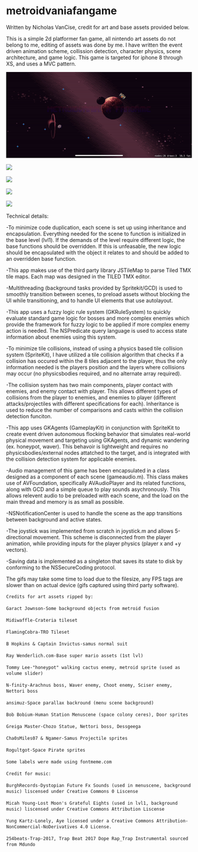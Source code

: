 # metroidvaniafangame

Written by Nicholas VanCise, credit for art and base assets provided below.

This is a simple 2d platformer fan game, all nintendo art assets do not belong to me, editing of assets was done by me. 
I have written the event driven animation scheme, collission detection, character physics, scene architecture, and game logic. 
This game is targeted for iphone 8 through XS, and uses a MVC pattern.

![](menuscenedemo_v4.gif)

![](honeypottrackdemo_v4.gif)

![](bossdemo_v3.gif)

![](lvl3demov5.gif)

![](lvl3desroom.gif)

Technical details:

-To minimize code duplication, each scene is set up using inheritance and encapsulation. Everything needed for the scene to function is initialized in the base level (lvl1). If the demands of the level require different logic, the base functions should be overridden. If this is unfeasable, the new logic should be encapsulated with the object it relates to and should be added to an overridden base function.

-This app makes use of the third party library JSTileMap to parse Tiled TMX tile maps. Each map was designed in the TILED TMX editor.

-Multithreading (background tasks provided by Spritekit/GCD) is used to smoothly transition between scenes, to preload assets without blocking the UI while transitioning, and to handle UI elements that use autolayout.

-This app uses a fuzzy logic rule system (GKRuleSystem) to quickly evaluate standard game logic for bosses and more complex enemies which provide the framework for fuzzy logic to be applied if more complex enemy action is needed. The NSPredicate query language is used to access state information about enemies using this system.

-To minimize tile collisions, instead of using a physics based tile collision system (SpriteKit), I have utilized a tile collision algorithm that checks if a collision has occured within the 8 tiles adjacent to the player, thus the only information needed is the players position and the layers where collisions may occur (no physicsbodies required, and no alternate array required).

-The collision system has two main components, player contact with enemies, and enemy contact with player. This allows different types of collisions from the player to enemies, and enemies to player (different attacks/projectiles with different specifications for each). Inheritance is used to reduce the number of comparisons and casts within the collision detection funciton.

-This app uses GKAgents (GameplayKit) in conjunction with SpriteKit to create event driven autonomous flocking behavior that simulates real-world physical movement and targeting using GKAgents, and dynamic wandering (ex. honeypot, waver). This behavoir is lightweight and requires no physicsbodies/external nodes attatched to the target, and is integrated with the collision detection system for applicable enemies.

-Audio management of this game has been encapsulated in a class designed as a component of each scene (gameaudio.m). This class makes use of AVFoundation, specifically AVAudioPlayer and its related functions, along with GCD and a simple queue to play sounds asychronously. This allows relevent audio to be preloaded with each scene, and the load on the main thread and memory is as small as possible.

-NSNotificationCenter is used to handle the scene as the app transitions between background and active states.

-The joystick was implemented from scratch in joystick.m and allows 5-directional movement. This scheme is disconnected from the player animation, while providing inputs for the player physics (player x and +y vectors).

-Saving data is implemented as a singleton that saves its state to disk by conforming to the NSSecureCoding protocol. 

The gifs may take some time to load due to the filesize, any FPS tags are slower than on actual device (gifs captured using third party software).


    Credits for art assets ripped by:

    Garact Jownson-Some background objects from metroid fusion

    Midiwaffle-Crateria tileset

    FlamingCobra-TRO Tileset

    B Hopkins & Captain Invictus-samus normal suit

    Ray Wenderlich.com-Base super mario assets (1st lvl)

    Tommy Lee-"honeypot" walking cactus enemy, metroid sprite (used as volume slider)

    N-finity-Arachnus boss, Waver enemy, Choot enemy, Sciser enemy, Nettori boss

    ansimuz-Space parallax backround (menu scene background)

    Bob Bobium-Human Station Menuscene (space colony ceres), Door sprites

    Greiga Master-Chozo Statue, Nettori boss, Dessgeega

    Cha0sMiles07 & Ngamer-Samus Projectile sprites
    
    Rogultgot-Space Pirate sprites

    Some labels were made using fontmeme.com

    Credit for music:

    BurghRecords-Dystopian Future Fx Sounds (used in menuscene, background music) liscensed under Creative Commons 0 Liscense

    Micah Young-Lost Moon's Grateful Eights (used in lvl1, background music) liscensed under Creative Commons Attribution Liscense

    Yung Kartz-Lonely, Aye licensed under a Creative Commons Attribution-NonCommercial-NoDerivatives 4.0 License.

    254beats-Trap-2017, Trap Beat 2017 Dope Rap_Trap Instrumental sourced from Mdundo

